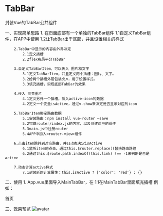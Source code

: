 # TabBar
封装Vue的TabBar公共组件

一、实现简单思路
        1. 在页面底部有一个单独的TabBar组件
            1.1自定义TabBar组件，在APP中使用
            1.2让TabBar出于底部，并且设置相关的样式
            
        2.TabBar中显示的内容由外界决定
            2.1定义插槽
            2.2flex布局平分TabBar
            
        3.自定义TabBarItem，可以传入 图片和文字
            3.1定义TabBarItem，并且定义两个插槽：图片、文字。
            3.2给两个插槽外层包装div，用于设置样式。
            3.3填充插槽，实现底部TabBar的效果
            
        4.传入 高亮图片
            4.1定义另外一个插槽，插入active-icon的数据
            4.2定义一个变量isActive，通过v-show来决定是否显示对应的icon
            
        5.TabBarItem绑定路由数据
            5.1安装路由：npm install vue-router —save
            5.2完成router/index.js的内容，以及创建对应的组件
            5.3main.js中注册router
            5.4APP中加入<router-view>组件
            
        6.点击item跳转到对应路由，并且动态决定isActive
            6.1监听item的点击，通过this.$router.replace()替换路由路径
            6.2通过this.$route.path.indexOf(this.link) !== -1来判断是否是active
            
        7.动态计算active样式
            7.1封装新的计算属性：this.isActive ? {'color': 'red'} : {}
            
二、使用
            1. App.vue里面导入MainTabBar，在<template><div> <main-tab-bar></main-tab-bar>  </div></template>
            1.1在MainTabBar里面填充插槽
                例如：
                          <TabBarItem path="/home" activeColor="deepping">
                              <img slot="item-icon" src="~assets/img/tabbar/home.svg" alt="">
                              <img slot="item-icon-active" src="~assets/img/tabbar/home_active.svg" alt="">
                              <div slot="item-text">首页</div>
                          </TabBarItem>
                          
三、效果预览
        ![avatar](https://img2018.cnblogs.com/common/1585478/202002/1585478-20200216150525236-1898652490.gif)
            
